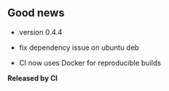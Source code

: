 ## Good news

* version 0.4.4

* fix dependency issue on ubuntu deb

* CI now uses Docker for reproducible builds


**Released by CI**

